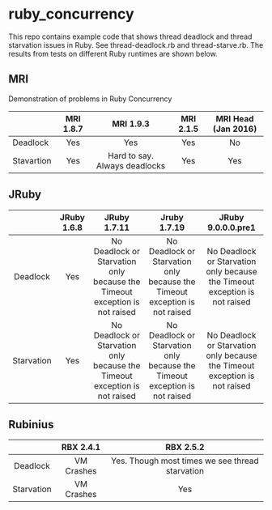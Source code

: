 ruby_concurrency
================

This repo contains example code that shows thread deadlock and thread starvation issues in Ruby.
See thread-deadlock.rb and thread-starve.rb. The results from tests on different Ruby runtimes are shown below.

MRI
---

Demonstration of problems in Ruby Concurrency

|            | MRI 1.8.7 |           MRI 1.9.3           | MRI 2.1.5 | MRI Head (Jan 2016) |
|------------|:---------:|:-----------------------------:|:---------:|:-------------------:|
| Deadlock   |    Yes    |              Yes              |    Yes    |          No         |
| Stavartion |    Yes    | Hard to say. Always deadlocks |    Yes    |         Yes         |


JRuby
-----

|            | JRuby 1.6.8 |                                JRuby 1.7.11                                |                                Jruby 1.7.19                                |                             JRuby 9.0.0.0.pre1                             |
|:----------:|:-----------:|:--------------------------------------------------------------------------:|:--------------------------------------------------------------------------:|:--------------------------------------------------------------------------:|
|  Deadlock  |     Yes     | No Deadlock or Starvation only because the Timeout exception is not raised | No Deadlock or Starvation only because the Timeout exception is not raised | No Deadlock or Starvation only because the Timeout exception is not raised |
| Starvation |     Yes     | No Deadlock or Starvation only because the Timeout exception is not raised | No Deadlock or Starvation only because the Timeout exception is not raised | No Deadlock or Starvation only because the Timeout exception is not raised |


Rubinius
--------

|            |  RBX 2.4.1 |                    RBX 2.5.2                    |
|:----------:|:----------:|:-----------------------------------------------:|
|  Deadlock  | VM Crashes | Yes. Though most times we see thread starvation |
| Starvation | VM Crashes |                       Yes                       |
